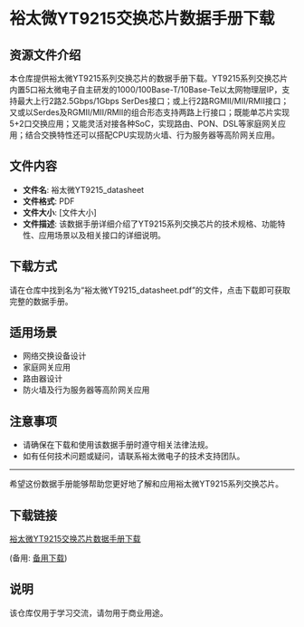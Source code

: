 # 裕太微YT9215交换芯片数据手册下载

## 资源文件介绍

本仓库提供裕太微YT9215系列交换芯片的数据手册下载。YT9215系列交换芯片内置5口裕太微电子自主研发的1000/100Base-T/10Base-Te以太网物理层IP，支持最大上行2路2.5Gbps/1Gbps SerDes接口；或上行2路RGMII/MII/RMII接口；又或以Serdes及RGMII/MII/RMII的组合形态支持两路上行接口；既能单芯片实现5+2口交换应用；又能灵活对接各种SoC，实现路由、PON、DSL等家庭网关应用；结合交换特性还可以搭配CPU实现防火墙、行为服务器等高阶网关应用。

## 文件内容

- **文件名**: 裕太微YT9215_datasheet
- **文件格式**: PDF
- **文件大小**: [文件大小]
- **文件描述**: 该数据手册详细介绍了YT9215系列交换芯片的技术规格、功能特性、应用场景以及相关接口的详细说明。

## 下载方式

请在仓库中找到名为“裕太微YT9215_datasheet.pdf”的文件，点击下载即可获取完整的数据手册。

## 适用场景

- 网络交换设备设计
- 家庭网关应用
- 路由器设计
- 防火墙及行为服务器等高阶网关应用

## 注意事项

- 请确保在下载和使用该数据手册时遵守相关法律法规。
- 如有任何技术问题或疑问，请联系裕太微电子的技术支持团队。

---

希望这份数据手册能够帮助您更好地了解和应用裕太微YT9215系列交换芯片。

## 下载链接
[裕太微YT9215交换芯片数据手册下载](https://pan.quark.cn/s/796a5f8ca550) 

(备用: [备用下载](https://pan.baidu.com/s/1ODAobuYjfMLtDAZK36ofKA?pwd=1234))

## 说明

该仓库仅用于学习交流，请勿用于商业用途。
